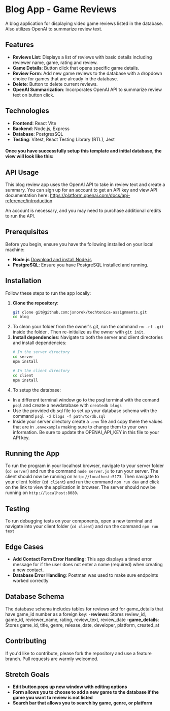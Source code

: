 # Blog App - Game Reviews
A blog application for displaying video game reviews listed in the database. Also utilizes OpenAI to summarize review text. 

## Features
- **Reviews List**: Displays a list of reviews with basic details including reviewer name, game, rating and review.
- **Game Details**: Button click that opens specific game details.
- **Review Form**: Add new game reviews to the database with a dropdown choice for games that are already in the database.
- **Delete**: Button to delete current reviews.
- **OpenAI Summarization**: Incorporates OpenAI API to summarize review text on button click.

## Technologies
- **Frontend**: React Vite
- **Backend**: Node.js, Express
- **Database**: PostgresSQL
- **Testing**: Vitest, React Testing Library (RTL), Jest

#### Once you have successfully setup this template and initial database, the view will look like this:

## API Usage
This blog review app uses the OpenAI API to take in review text and create a summary. You can sign up for an account to get an API key and view API documentation here: https://platform.openai.com/docs/api-reference/introduction

An account is necessary, and you may need to purchase additional credits to run the API.

## Prerequisites
Before you begin, ensure you have the following installed on your local machine:
- **Node.js** [Download and install Node.js](https://nodejs.org/)
- **PostgreSQL**: Ensure you have PostgreSQL installed and running.

## Installation
Follow these steps to run the app locally:
1. **Clone the repository**:
    ```bash
    git clone git@github.com:jsnorek/techtonica-assignments.git
    cd blog
    ```
2. To clean your folder from the owner's git, run the command `rm -rf .git` inside the folder <NAMENEWDIRECTORY>. Then re-initialize as the owner with `git init`.
3. **Install dependencies**:
    Navigate to both the server and client directories and install dependencies:
    ```bash
    # In the server directory 
    cd server
    npm install
    
    # In the client directory
    cd client
    npm install
    ```
4. To setup the database:
* In a different terminal window go to the psql terminal with the comand `psql` and create a newdatabase with `createdb blogs`
* Use the provided db.sql file to set up your database schema with the command `psql -d blogs -f path/to/db.sql`
* Inside your server directory create a `.env` file and copy there the values that are in `.envexample` making sure to change them to your own information. Be sure to update the OPENAI_API_KEY in this file to your API key.

## Running the App
To run the program in your localhost browser, navigate to your server folder (`cd server`) and run the command `node server.js` to run your server. 
The client should now be running on `http://localhost:5173`.
Then navigate to your client folder (`cd client`) and run the command `npm run dev` and click on the link to view the application in browser.
The server should now be running on `http://localhost:8080`.

## Testing
To run debugging tests on your components, open a new terminal and navigate into your client folder (`cd client`) and run the command `npm run test`

## Edge Cases
- **Add Contact Form Error Handling**: This app displays a timed error message for if the user does not enter a name (required) when creating a new contact.
- **Database Error Handling**: Postman was used to make sure endpoints worked correctly 

## Database Schema
The database schema includes tables for reviews and for game_details that have game_id number as a foreign key:
-**reviews**: Stores review_id, game_id, reviewer_name, rating, review_text, review_date
-**game_details**: Stores game_id, title, genre, release_date, developer, platform, created_at

## Contributing
If you'd like to contribute, please fork the repository and use a feature branch. Pull requests are warmly welcomed.

## Stretch Goals
- **Edit button pops up new window with editing options**
- **Form allows you to choose to add a new game to the database if the game you want to review is not listed**
- **Search bar that allows you to search by game, genre, or platform**